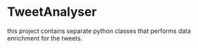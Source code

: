 # TweetAnalyser
this project contains separate python classes that performs data enrichment for the tweets. 
